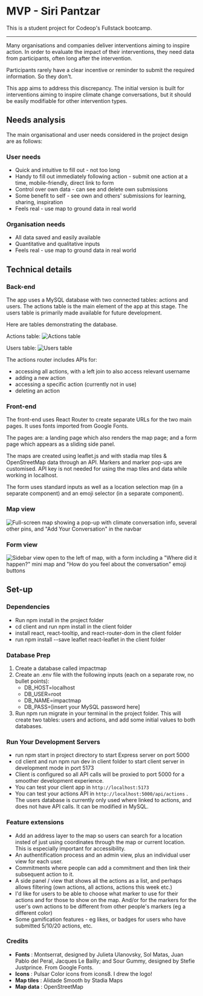 # MVP - Siri Pantzar

This is a student project for Codeop's Fullstack bootcamp.

---
Many organisations and companies deliver interventions aiming to inspire action. In order to evaluate the impact of their interventions, they need data from participants, often long after the intervention.

Participants rarely have a clear incentive or reminder to submit the required information. So they don't.

This app aims to address this discrepancy. The initial version is built for interventions aiming to inspire climate change conversations, but it should be easily modifiable for other intervention types.

## Needs analysis

The main organisational and user needs considered in the project design are as follows:

### User needs

- Quick and intuitive to fill out - not too long
- Handy to fill out immediately following action - submit one action at a time, mobile-friendly, direct link to form
- Control over own data - can see and delete own submissions
- Some benefit to self - see own and others' submissions for learning, sharing, inspiration
- Feels real - use map to ground data in real world

### Organisation needs

- All data saved and easily available
- Quantitative and qualitative inputs
- Feels real - use map to ground data in real world

## Technical details

### Back-end

The app uses a MySQL database with two connected tables: actions and users. The actions table is the main element of the app at this stage. The users table is primarily made available for future development.

Here are tables demonstrating the database.

Actions table:
![Actions table](my-express-app\public\actions-database.png)

Users table:
![Users table](my-express-app\public\users-database.png)

The actions router includes APIs for:

- accessing all actions, with a left join to also access relevant username
- adding a new action
- accessing a specific action (currently not in use)
- deleting an action

### Front-end

The front-end uses React Router to create separate URLs for the two main pages. It uses fonts imported from Google Fonts.

The pages are: a landing page which also renders the map page; and a form page which appears as a sliding side panel.

The maps are created using leaflet.js and with stadia map tiles & OpenStreetMap data through an API. Markers and marker pop-ups are customised. API key is not needed for using the map tiles and data while working in localhost.

The form uses standard inputs as well as a location selection map (in a separate component) and an emoji selector (in a separate component).

### Map view

![Full-screen map showing a pop-up with climate conversation info, several other pins, and "Add Your Conversation" in the navbar](my-express-app\public\map-view.png)

### Form view

![Sidebar view open to the left of map, with a form including a "Where did it happen?" mini map and "How do you feel about the conversation" emoji buttons](my-express-app\public\form-view.png)

## Set-up

### Dependencies

- Run npm install in the project folder
- cd client and run npm install in the client folder
- install react, react-tooltip, and react-router-dom in the client folder
- run npm install --save leaflet react-leaflet in the client folder

### Database Prep

1. Create a database called impactmap
2. Create an .env file with the following inputs (each on a separate row, no bullet points):
    - DB_HOST=localhost
    - DB_USER=root
    - DB_NAME=impactmap
    - DB_PASS=[insert your MySQL password here]
3. Run npm run migrate in your terminal in the project folder. This will create two tables: users and actions, and add some initial values to both databases.

### Run Your Development Servers

- run npm start in project directory to start Express server on port 5000
- cd client and run npm run dev in client folder to start client server in development mode in port 5173
- Client is configured so all API calls will be proxied to port 5000 for a smoother development experience.
- You can test your client app in `http://localhost:5173`
- You can test your actions API in `http://localhost:5000/api/actions` . The users database is currently only used where linked to actions, and does not have API calls. It can be modified in MySQL.

### Feature extensions

- Add an address layer to the map so users can search for a location insted of just using coordinates through the map or current location. This is especially important for accessibility.
- An authentification process and an admin view, plus an individual user view for each user.
- Commitments where people can add a commitment and then link their subsequent action to it.
- A side panel / view that shows all the actions as a list, and perhaps allows filtering (own actions, all actions, actions this week etc.)
- I'd like for users to be able to choose what marker to use for their actions and for those to show on the map. And/or for the markers for the user's own actions to be different from other people's markers (eg a different color)
- Some gamification features - eg likes, or badges for users who have submitted 5/10/20 actions, etc.

### Credits

- **Fonts** : Montserrat, designed by Julieta Ulanovsky, Sol Matas, Juan Pablo del Peral, Jacques Le Bailly; and Sour Gummy, designed by Stefie Justprince. From Google Fonts.
- **Icons** : Pulsar Color icons from icons8. I drew the logo!
- **Map tiles** : Alidade Smooth by Stadia Maps
- **Map data** : OpenStreetMap
